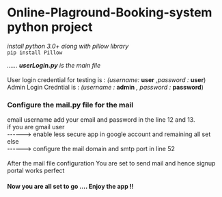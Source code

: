 # Online-Plaground-Booking-system python project

*install python 3.0+ along with pillow library* <br/>
```pip install Pillow ```<br/>

*...... **userLogin.py** is the main file* <br/>
<br/>User login credential for testing is  :
  *(username:* **user** *,password :* **user**)<br/>
Admin Login Credntial is  :
  *(username :* **admin** *, password :* **password**)<br/>

### Configure the mail.py file for the mail
email username add your email and password in the line 12 and 13.<br/>
if you are gmail user <br/>
  ------> enable less secure app in google account and remaining all set <br/>
else <br/>
  ------> configure the mail domain and smtp port in line 52<br/>
<br/>After the mail file configuration You are set to send mail and hence signup portal works perfect 

#### Now you are all set to go .... Enjoy the app !!
